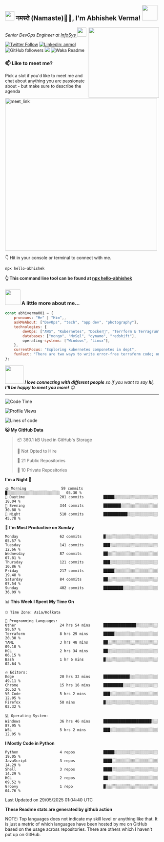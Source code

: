 <h2><img src="https://emojis.slackmojis.com/emojis/images/1531849430/4246/blob-sunglasses.gif?1531849430" width="30"/> नमस्ते (Namaste)🙏🏻, I'm Abhishek Verma! <img src="https://media.giphy.com/media/12oufCB0MyZ1Go/giphy.gif" width="50"></h2>
<img align='right' src="https://media.giphy.com/media/M9gbBd9nbDrOTu1Mqx/giphy.gif" width="230">
<p><em>Senior DevOps Engineer at <a href="https://www.infosys.com/">InfoSys
</a><img src="https://media.giphy.com/media/WUlplcMpOCEmTGBtBW/giphy.gif" width="30"> 
</em></p>

[![Twitter Follow](https://img.shields.io/twitter/follow/misteranmol?label=Follow)](https://twitter.com/intent/follow?screen_name=AbAbhishekverma)
[![Linkedin: anmol](https://img.shields.io/badge/-abhishek-blue?style=flat-square&logo=Linkedin&logoColor=white&link=https://www.linkedin.com/in/abhiverma001/)](https://www.linkedin.com/in/abhiverma001/)
![GitHub followers](https://img.shields.io/github/followers/abhiverma001?label=Follow&style=social)
![](https://visitor-badge.glitch.me/badge?page_id=anmol098.anmol098)
![Waka Readme](https://wakatime.com/badge/user/d23527f0-66b1-4a3f-9db5-c346e05aefa5.svg)

### 📫 Like to meet me?

Pick a slot if you'd like to meet me and chat about anything you are passionate about - but make sure to describe the agenda

<a href="https://calendly.com/ab-abhishekverma096/30min" target="_blank"><img width="498" alt="meet_link" src="https://user-images.githubusercontent.com/15426564/144297439-f530f383-e73e-41e0-9914-a9b7d3f432e5.png"></a>

👇 Hit in your console or terminal to connect with me.

```bash
npx hello-abhishek
```
**👆 This command line tool can be found at [npx hello-abhishek](https://github.com/abhiverma001/introduction-npm-package)**

### <img src="https://media.giphy.com/media/VgCDAzcKvsR6OM0uWg/giphy.gif" width="50"> A little more about me...  

```javascript
const abhiverma001 = {
    pronouns: "He" | "Him",,
    askMeAbout: ["DevOps", "tech", "app dev", "photography"],
    technologies: {
        devOps: ["AWS", "Kubernetes", "Docker🐳", "Terrform & Terragrunt", "Bash-Scripting", "CI-CD", "GitHub-Action", "Jenkins", "Spinnaker", "Datadog/New-Relic", "CloudFlare/Route53", "Nginx"],
        databases: ["mongo", "MySql", "dynamo", "redshift"],
        operating-systems: ["Windows", "Linux"],
    },
    currentFocus: "Exploring kubernetes componetes in dept",
    funFact: "There are two ways to write error-free terraform code; only the third one works"
};
```

<img src="https://media.giphy.com/media/LnQjpWaON8nhr21vNW/giphy.gif" width="60"> <em><b>I love connecting with different people</b> so if you want to say <b>hi, I'll be happy to meet you more!</b> 😊</em>

---
<!--START_SECTION:waka-->
![Code Time](http://img.shields.io/badge/Code%20Time-1%2C285%20hrs%2013%20mins-blue)

![Profile Views](http://img.shields.io/badge/Profile%20Views-0-blue)

![Lines of code](https://img.shields.io/badge/From%20Hello%20World%20I%27ve%20Written-202.7%20thousand%20lines%20of%20code-blue)

**🐱 My GitHub Data** 

> 📦 360.1 kB Used in GitHub's Storage 
 > 
> 🚫 Not Opted to Hire
 > 
> 📜 21 Public Repositories 
 > 
> 🔑 10 Private Repositories 
 > 
**I'm a Night 🦉** 

```text
🌞 Morning                59 commits          █░░░░░░░░░░░░░░░░░░░░░░░░   05.30 % 
🌆 Daytime                201 commits         █████░░░░░░░░░░░░░░░░░░░░   18.04 % 
🌃 Evening                344 commits         ████████░░░░░░░░░░░░░░░░░   30.88 % 
🌙 Night                  510 commits         ███████████░░░░░░░░░░░░░░   45.78 % 
```
📅 **I'm Most Productive on Sunday** 

```text
Monday                   62 commits          █░░░░░░░░░░░░░░░░░░░░░░░░   05.57 % 
Tuesday                  141 commits         ███░░░░░░░░░░░░░░░░░░░░░░   12.66 % 
Wednesday                87 commits          ██░░░░░░░░░░░░░░░░░░░░░░░   07.81 % 
Thursday                 121 commits         ███░░░░░░░░░░░░░░░░░░░░░░   10.86 % 
Friday                   217 commits         █████░░░░░░░░░░░░░░░░░░░░   19.48 % 
Saturday                 84 commits          ██░░░░░░░░░░░░░░░░░░░░░░░   07.54 % 
Sunday                   402 commits         █████████░░░░░░░░░░░░░░░░   36.09 % 
```


📊 **This Week I Spent My Time On** 

```text
🕑︎ Time Zone: Asia/Kolkata

💬 Programming Languages: 
Other                    24 hrs 54 mins      ███████████████░░░░░░░░░░   59.57 % 
Terraform                8 hrs 29 mins       █████░░░░░░░░░░░░░░░░░░░░   20.30 % 
YAML                     3 hrs 48 mins       ██░░░░░░░░░░░░░░░░░░░░░░░   09.10 % 
HCL                      2 hrs 34 mins       ██░░░░░░░░░░░░░░░░░░░░░░░   06.15 % 
Bash                     1 hr 6 mins         █░░░░░░░░░░░░░░░░░░░░░░░░   02.64 % 

🔥 Editors: 
Edge                     20 hrs 32 mins      ████████████░░░░░░░░░░░░░   49.11 % 
Chrome                   15 hrs 16 mins      █████████░░░░░░░░░░░░░░░░   36.52 % 
VS Code                  5 hrs 2 mins        ███░░░░░░░░░░░░░░░░░░░░░░   12.05 % 
Firefox                  58 mins             █░░░░░░░░░░░░░░░░░░░░░░░░   02.32 % 

💻 Operating System: 
Windows                  36 hrs 46 mins      ██████████████████████░░░   87.95 % 
WSL                      5 hrs 2 mins        ███░░░░░░░░░░░░░░░░░░░░░░   12.05 % 
```

**I Mostly Code in Python** 

```text
Python                   4 repos             █████░░░░░░░░░░░░░░░░░░░░   19.05 % 
JavaScript               3 repos             ████░░░░░░░░░░░░░░░░░░░░░   14.29 % 
Shell                    3 repos             ████░░░░░░░░░░░░░░░░░░░░░   14.29 % 
HCL                      2 repos             ██░░░░░░░░░░░░░░░░░░░░░░░   09.52 % 
Groovy                   1 repo              █░░░░░░░░░░░░░░░░░░░░░░░░   04.76 % 
```




 Last Updated on 29/05/2025 01:04:40 UTC
<!--END_SECTION:waka-->

**These Readme stats are generated by github action**

NOTE: Top languages does not indicate my skill level or anything like that. It is just a metric of which languages have been hosted by me on GitHub based on the usage across repositories. There are others which I haven't put up on GitHub.
